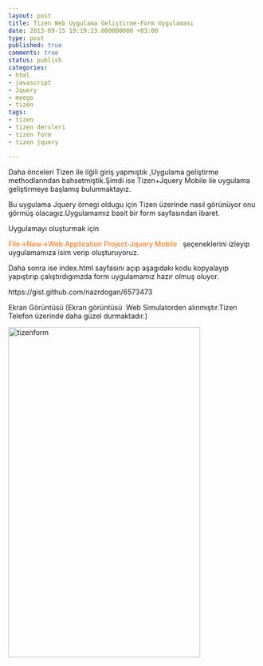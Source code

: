 ```yaml
---
layout: post
title: Tizen Web Uygulama Geliştirme-Form Uygulaması
date: 2013-09-15 19:19:23.000000000 +03:00
type: post
published: true
comments: true
status: publish
categories:
- html
- javascript
- Jquery
- meego
- tizen
tags:
- tizen
- tizen dersleri
- tizen form
- tizen jquery

---
```

<p>Daha önceleri Tizen ile ilğili giriş yapmıştık ,Uygulama geliştirme methodlarından bahsetmiştik.Şimdi ise Tizen+Jquery Mobile ile uygulama geliştirmeye başlamış bulunmaktayız.</p>
<p>Bu uygulama Jquery örnegi oldugu için Tizen üzerinde nasıl görünüyor onu görmüş olacagız.Uygulamamız basit bir form sayfasından ibaret.</p>
<p>Uygulamayı oluşturmak için</p>
<p><span style="color:#ff6600;">File-&gt;New-&gt;Web Application Project-Jquery Mobile</span>   şeçeneklerini izleyip uygulamamıza isim verip oluşturuyoruz.</p>
<p>Daha sonra ise index.html sayfasını açıp aşagıdakı kodu kopyalayıp yapıştırıp çalıştırdıgımzda form uygulamamız hazır olmuş oluyor.</p>
<p>https://gist.github.com/nazrdogan/6573473</p>
<p>Ekran Görüntüsü (Ekran görüntüsü  Web Simulatorden alınmıştır.Tizen Telefon üzerinde daha güzel durmaktadır.)</p>
<p><a href="http://nazirdogan.files.wordpress.com/2013/09/tizenform.png"><img class="alignnone size-full wp-image-146" alt="tizenform" src="{{ site.baseurl }}/assets/tizenform.png" width="385" height="661" /></a></p>

